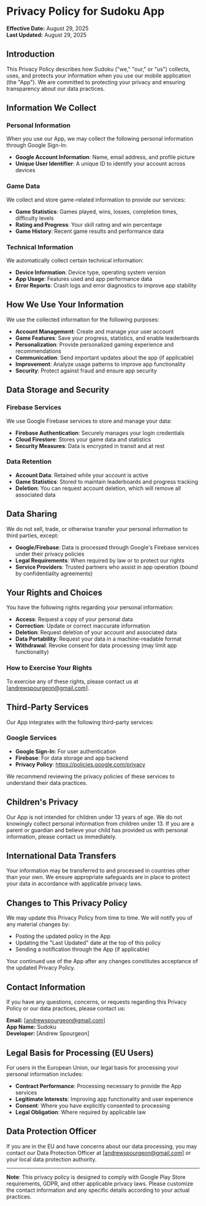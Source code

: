 # Privacy Policy for Sudoku App

**Effective Date:** August 29, 2025  
**Last Updated:** August 29, 2025

## Introduction

This Privacy Policy describes how Sudoku ("we," "our," or "us") collects, uses, and protects your information when you use our mobile application (the "App"). We are committed to protecting your privacy and ensuring transparency about our data practices.

## Information We Collect

### Personal Information
When you use our App, we may collect the following personal information through Google Sign-In:

- **Google Account Information**: Name, email address, and profile picture
- **Unique User Identifier**: A unique ID to identify your account across devices

### Game Data
We collect and store game-related information to provide our services:

- **Game Statistics**: Games played, wins, losses, completion times, difficulty levels
- **Rating and Progress**: Your skill rating and win percentage
- **Game History**: Recent game results and performance data

### Technical Information
We automatically collect certain technical information:

- **Device Information**: Device type, operating system version
- **App Usage**: Features used and app performance data
- **Error Reports**: Crash logs and error diagnostics to improve app stability

## How We Use Your Information

We use the collected information for the following purposes:

- **Account Management**: Create and manage your user account
- **Game Features**: Save your progress, statistics, and enable leaderboards
- **Personalization**: Provide personalized gaming experience and recommendations
- **Communication**: Send important updates about the app (if applicable)
- **Improvement**: Analyze usage patterns to improve app functionality
- **Security**: Protect against fraud and ensure app security

## Data Storage and Security

### Firebase Services
We use Google Firebase services to store and manage your data:

- **Firebase Authentication**: Securely manages your login credentials
- **Cloud Firestore**: Stores your game data and statistics
- **Security Measures**: Data is encrypted in transit and at rest

### Data Retention
- **Account Data**: Retained while your account is active
- **Game Statistics**: Stored to maintain leaderboards and progress tracking
- **Deletion**: You can request account deletion, which will remove all associated data

## Data Sharing

We do not sell, trade, or otherwise transfer your personal information to third parties, except:

- **Google/Firebase**: Data is processed through Google's Firebase services under their privacy policies
- **Legal Requirements**: When required by law or to protect our rights
- **Service Providers**: Trusted partners who assist in app operation (bound by confidentiality agreements)

## Your Rights and Choices

You have the following rights regarding your personal information:

- **Access**: Request a copy of your personal data
- **Correction**: Update or correct inaccurate information
- **Deletion**: Request deletion of your account and associated data
- **Data Portability**: Request your data in a machine-readable format
- **Withdrawal**: Revoke consent for data processing (may limit app functionality)

### How to Exercise Your Rights
To exercise any of these rights, please contact us at [andrewspourgeon@gmail.com].

## Third-Party Services

Our App integrates with the following third-party services:

### Google Services
- **Google Sign-In**: For user authentication
- **Firebase**: For data storage and app backend
- **Privacy Policy**: https://policies.google.com/privacy

We recommend reviewing the privacy policies of these services to understand their data practices.

## Children's Privacy

Our App is not intended for children under 13 years of age. We do not knowingly collect personal information from children under 13. If you are a parent or guardian and believe your child has provided us with personal information, please contact us immediately.

## International Data Transfers

Your information may be transferred to and processed in countries other than your own. We ensure appropriate safeguards are in place to protect your data in accordance with applicable privacy laws.

## Changes to This Privacy Policy

We may update this Privacy Policy from time to time. We will notify you of any material changes by:

- Posting the updated policy in the App
- Updating the "Last Updated" date at the top of this policy
- Sending a notification through the App (if applicable)

Your continued use of the App after any changes constitutes acceptance of the updated Privacy Policy.

## Contact Information

If you have any questions, concerns, or requests regarding this Privacy Policy or our data practices, please contact us:

**Email:** [andrewspourgeon@gmail.com]  
**App Name:** Sudoku  
**Developer:** [Andrew Spourgeon]

## Legal Basis for Processing (EU Users)

For users in the European Union, our legal basis for processing your personal information includes:

- **Contract Performance**: Processing necessary to provide the App services
- **Legitimate Interests**: Improving app functionality and user experience
- **Consent**: Where you have explicitly consented to processing
- **Legal Obligation**: Where required by applicable law

## Data Protection Officer

If you are in the EU and have concerns about our data processing, you may contact our Data Protection Officer at [andrewspourgeon@gmail.com] or your local data protection authority.

---

**Note**: This privacy policy is designed to comply with Google Play Store requirements, GDPR, and other applicable privacy laws. Please customize the contact information and any specific details according to your actual practices.

